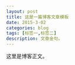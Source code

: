 ```yaml
---
layout: post
title: 这是一篇博客文章模板
date: 2015-3-02
categories: blog
tags: [标签一,标签二]
description: 文章金句。
---
```

<link rel="shortcut icon" href="{%static "../image/favicon.ico" %}" />
<p>这里是博客正文。</p>












